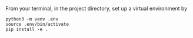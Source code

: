From your terminal, in the project directory, set up a virtual environment by

	python3 -m venv .env
	source .env/bin/activate
    pip install -e .